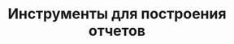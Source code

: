 ﻿---
layout: default
title: Инструменты для построения отчетов
position: 
categories: 
tags: 
---



 

 

